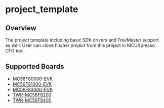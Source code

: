 # project_template

## Overview
The project template including basic SDK drivers and FreeMaster support 
as well. User can clone his/her project from this project in MCUXpresso 
CFG tool.

## Supported Boards
- [MC56F80000-EVK](../../_boards/mc56f80000evk/demo_apps/project_template/example_board_readme.md)
- [MC56F81000-EVK](../../_boards/mc56f81000evk/demo_apps/project_template/example_board_readme.md)
- [MC56F83000-EVK](../../_boards/mc56f83000evk/demo_apps/project_template/example_board_readme.md)
- [TWR-MC56F8200](../../_boards/twrmc56f8200/demo_apps/project_template/example_board_readme.md)
- [TWR-MC56F8400](../../_boards/twrmc56f8400/demo_apps/project_template/example_board_readme.md)
